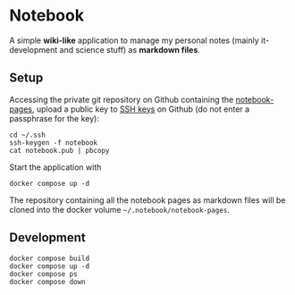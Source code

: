 # Notebook

A simple **wiki-like** application to manage my personal notes (mainly it-development and science stuff) as **markdown files**.

## Setup

Accessing the private git repository on Github containing the [notebook-pages](https://github.com/thomd/notebook-pages), upload a public key to [SSH
keys](https://github.com/settings/keys) on Github (do not enter a passphrase for the key):

    cd ~/.ssh
    ssh-keygen -f notebook
    cat notebook.pub | pbcopy

Start the application with

    docker compose up -d

The repository containing all the notebook pages as markdown files will be cloned into the docker volume `~/.notebook/notebook-pages`.

## Development

    docker compose build
    docker compose up -d
    docker compose ps
    docker compose down
